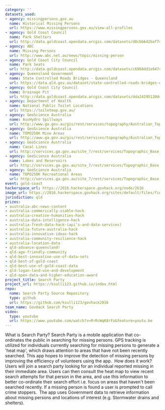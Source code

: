 ```yaml
---
category: ''
datasets_used:
- agency: missingpersons.gov.au
  name: Historical Missing Persons
  url: https://www.missingpersons.gov.au/view-all-profiles
- agency: Gold Coast Council
  name: Park Shelters
  url: http://data.goldcoast.opendata.arcgis.com/datasets/d0cbb642baf74f74b7ed2f3b4a1c3e12_0
- agency: ABC
  name: Missing Persons
  url: http://www.abc.net.au/news/topic/missing-person
- agency: Gold Coast City Council
  name: Park Seats
  url: http://data.goldcoast.opendata.arcgis.com/datasets/c6968dd1e947410f8f275dc3abe6567b_0
- agency: Queensland Government
  name: State Controlled Roads Bridges - Queensland
  url: https://data.qld.gov.au/dataset/state-controlled-roads-bridges-queensland
- agency: Gold Coast City Council
  name: Drainage Pit
  url: http://data.goldcoast.opendata.arcgis.com/datasets/dda24295120d4d3fa643d6028323c540_0
- agency: Department of Health
  name: National Public Toilet Locations
  url: https://toiletmap.gov.au/
- agency: GeoScience Australia
  name: AusHydro Spillways
  url: http://www.ga.gov.au/gis/rest/services/topography/Australian_Topography_2014/MapServer/351
- agency: GeoScience Australia
  name: TOPO250K Mine Areas
  url: http://www.ga.gov.au/gis/rest/services/topography/Australian_Topography_2014/MapServer/339
- agency: GeoScience Australia
  name: Canal Lines
  url: http://services.ga.gov.au/site_7/rest/services/Topographic_Base_Map_WM/MapServer/303
- agency: GeoScience Australia
  name: Lakes and Reservoirs
  url: http://services.ga.gov.au/site_7/rest/services/Topographic_Base_Map_WM/MapServer/319
- agency: GeoScience Australia
  name: TOPO250K Recreational Areas
  url: http://services.ga.gov.au/site_7/rest/services/Topographic_Base_Map_WM/MapServer/353
event: gold-coast
hackerspace_url: https://2016.hackerspace.govhack.org/node/2616
image_url: https://2016.hackerspace.govhack.org/sites/default/files/field/image/Search%20Party.png
jurisdiction: qld
prizes:
- australia-abc-news-content
- australia-commerically-viable-hack
- australia-creative-humanities-hack
- australia-data-intelligence-hack
- australia-fresh-data-hack-(api’s-and-data-services)
- australia-future-australia-hack
- australia-innovative-ideas-hack
- australia-community-resilience-hack
- australia-location-data
- qld-advance-queensland!
- qld-age-friendly-community
- qld-best-innovative-use-of-data-sets
- qld-best-of-gold-coast
- qld-best-use-of-gold-coast-data
- qld-logan-land-use-and-development
- qld-open-data-and-higher-education-award
project_title: Search Party
project_url: https://ksulli123.github.io/index.html
repo:
  name: Search Party Source Repository
  type: github
  url: https://github.com/ksulli123/govhack2016
team_name: GovHack Search Party
video:
  type: youtube
  url: https://www.youtube.com/watch?v=RrRcWqK8rFo&feature=youtu.be
---
```


What is Search Party?
Search Party is a mobile application that co-ordinates the public in searching for missing persons. GPS tracking is utilized for individuals currently searching for missing persons to generate a 'heat map', which draws attention to areas that have not been recently searched. This app hopes to improve the detection of missing persons by improving the efficiency of volunteers using the app. 
How does it work?
Users will join a search party looking for an individual reported missing in their immediate area. Users can then consult the heat map to view recent search attempts for that person in the area, and use this information to better co-ordinate their search effort i.e. focus on areas that haven't been searched recently. If a missing person is found a user is prompted to call crime stoppers. 
The app uses Government data to retrieve information about missing persons and locations of interest (e.g. Stormwater drains and shelters).